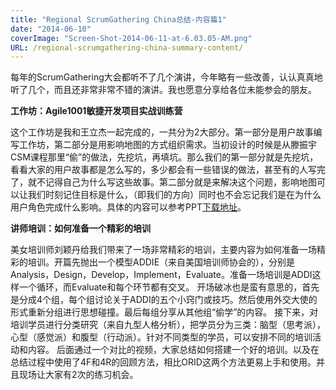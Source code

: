 ```yaml
---
title: "Regional ScrumGathering China总结-内容篇1"
date: "2014-06-10"
coverImage: "Screen-Shot-2014-06-11-at-6.03.05-AM.png"
URL: /regional-scrumgathering-china-summary-content/
---
```


每年的ScrumGathering大会都听不了几个演讲，今年略有一些改善，认认真真地听了几个，而且还非常非常不错的演讲。我也愿意分享给各位未能参会的朋友。

**工作坊：Agile1001敏捷开发项目实战训练营**

这个工作坊是我和王立杰一起完成的，一共分为2大部分。第一部分是用户故事编写工作坊，第二部分是用影响地图的方式组织需求。当初设计的时候是从滕振宇CSM课程那里“偷”的做法，先挖坑，再填坑。那么我们的第一部分就是先挖坑，看看大家的用户故事都是怎么写的，多少都会有一些错误的做法，甚至有的人写完了，就不记得自己为什么写这些故事。第二部分就是来解决这个问题，影响地图可以让我们时刻记住目标是什么，（即我们的方向）同时也不会忘记我们是在为什么用户角色完成什么影响。具体的内容可以参考PPT[下载地址](https://www.dropbox.com/s/uhyay8axdxnycfr/Agile1001%E5%AE%9E%E6%88%98%E6%95%8F%E6%8D%B7%E9%A1%B9%E7%9B%AE%40SG.pdf)。

**讲师培训：如何准备一个精彩的培训**

美女培训师刘颖丹给我们带来了一场非常精彩的培训，主要内容为如何准备一场精彩的培训。开篇先抛出一个模型ADDIE（来自美国培训师协会的），分别是Analysis，Design，Develop，Implement，Evaluate。准备一场培训是ADDI这样一个循环，而Evaluate和每个环节都有交叉。 开场破冰也是蛮有意思的，首先是分成4个组，每个组讨论关于ADDI的五个小窍门或技巧。然后使用外交大使的形式重新分组进行思想碰撞。最后每组分享从其他组“偷学”的内容。 接下来，对培训学员进行分类研究（来自九型人格分析），把学员分为三类：脑型（思考派），心型（感觉派）和腹型（行动派）。针对不同类型的学员，可以安排不同的培训活动和内容。 后面通过一个对比的视频，大家总结如何搭建一个好的培训。以及在总结过程中使用了4F和4R的回顾方法，相比ORID这两个方法更易上手和使用。并且现场让大家有2次的练习机会。
